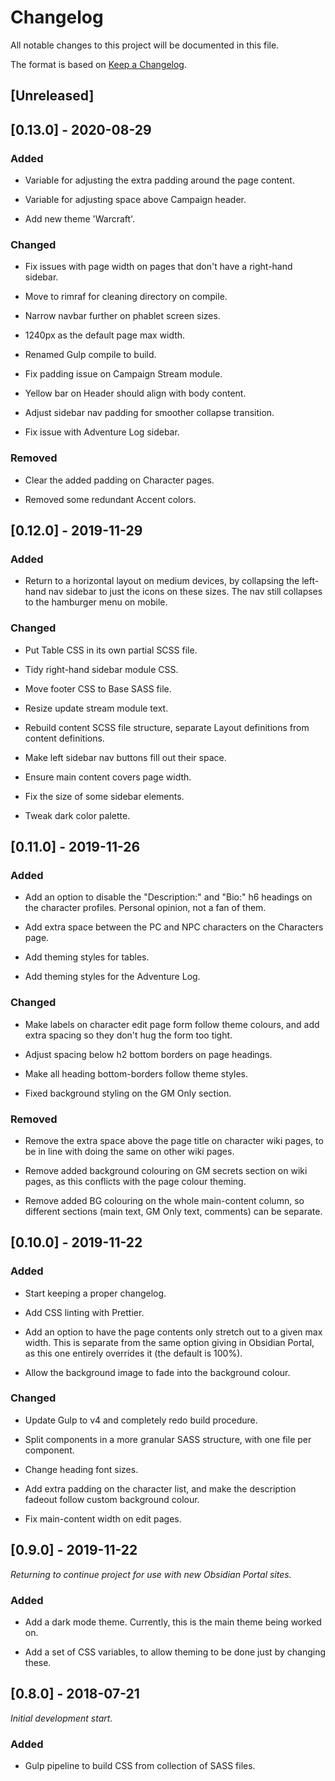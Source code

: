 # Changelog

All notable changes to this project will be documented in this file.

The format is based on [Keep a Changelog](https://keepachangelog.com/en/1.0.0/).

## [Unreleased]


## [0.13.0] - 2020-08-29

### Added

- Variable for adjusting the extra padding around the page content.

- Variable for adjusting space above Campaign header.

- Add new theme 'Warcraft'.

### Changed

- Fix issues with page width on pages that don't have a right-hand sidebar.

- Move to rimraf for cleaning directory on compile.

- Narrow navbar further on phablet screen sizes. 

- 1240px as the default page max width.

- Renamed Gulp compile to build.

- Fix padding issue on Campaign Stream module. 

- Yellow bar on Header should align with body content.

- Adjust sidebar nav padding for smoother collapse transition.

- Fix issue with Adventure Log sidebar.

### Removed

- Clear the added padding on Character pages.

- Removed some redundant Accent colors.


## [0.12.0] - 2019-11-29

### Added

- Return to a horizontal layout on medium devices, by collapsing the left-hand nav sidebar to just the icons on these sizes. The nav still collapses to the hamburger menu on mobile.

### Changed

- Put Table CSS in its own partial SCSS file.

- Tidy right-hand sidebar module CSS.

- Move footer CSS to Base SASS file.

- Resize update stream module text.

- Rebuild content SCSS file structure, separate Layout definitions from content definitions.

- Make left sidebar nav buttons fill out their space.

- Ensure main content covers page width.

- Fix the size of some sidebar elements.

- Tweak dark color palette.

## [0.11.0] - 2019-11-26

### Added

- Add an option to disable the "Description:" and "Bio:" h6 headings on the character profiles. Personal opinion, not a fan of them.

- Add extra space between the PC and NPC characters on the Characters page.

- Add theming styles for tables.

- Add theming styles for the Adventure Log.

### Changed

- Make labels on character edit page form follow theme colours, and add extra spacing so they don't hug the form too tight.

- Adjust spacing below h2 bottom borders on page headings.

- Make all heading bottom-borders follow theme styles.

- Fixed background styling on the GM Only section.

### Removed

- Remove the extra space above the page title on character wiki pages, to be in line with doing the same on other wiki pages.

- Remove added background colouring on GM secrets section on wiki pages, as this conflicts with the page colour theming.

- Remove added BG colouring on the whole main-content column, so different sections (main text, GM Only text, comments) can be separate.

## [0.10.0] - 2019-11-22

### Added

- Start keeping a proper changelog.

- Add CSS linting with Prettier.

- Add an option to have the page contents only stretch out to a given max width. This is separate from the same option giving in Obsidian Portal, as this one entirely overrides it (the default is 100%).

- Allow the background image to fade into the background colour.

### Changed

- Update Gulp to v4 and completely redo build procedure.

- Split components in a more granular SASS structure, with one file per component.

- Change heading font sizes.

- Add extra padding on the character list, and make the description fadeout follow custom background colour.

- Fix main-content width on edit pages.

## [0.9.0] - 2019-11-22

_Returning to continue project for use with new Obsidian Portal sites._

### Added

- Add a dark mode theme. Currently, this is the main theme being worked on.

- Add a set of CSS variables, to allow theming to be done just by changing these.

## [0.8.0] - 2018-07-21

_Initial development start._

### Added

- Gulp pipeline to build CSS from collection of SASS files.
